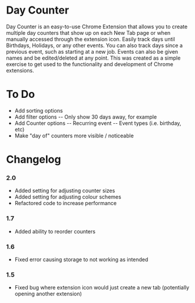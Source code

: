 # Day Counter
Day Counter is an easy-to-use Chrome Extension that allows you to create multiple day counters that show up on each New Tab page or when manually accessed through the extension icon. Easily track days until Birthdays, Holidays, or any other events. You can also track days since a previous event, such as starting at a new job. Events can also be given names and be edited/deleted at any point. This was created as a simple exercise to get used to the functionality and development of Chrome extensions.

# To Do
- Add sorting options
- Add filter options
-- Only show 30 days away, for example
- Add Counter options
-- Recurring event
-- Event types (i.e. birthday, etc)
- Make "day of" counters more visible / noticeable

# Changelog

### 2.0

- Added setting for adjusting counter sizes
- Added setting for adjusting colour schemes
- Refactored code to increase performance

### 1.7

- Added ability to reorder counters

### 1.6

- Fixed error causing storage to not working as intended

### 1.5

- Fixed bug where extension icon would just create a new tab (potentially opening another extension)
